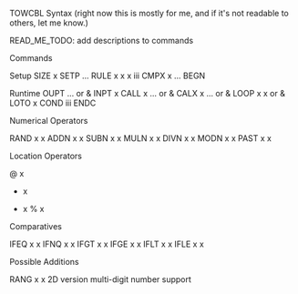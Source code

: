 TOWCBL Syntax (right now this is mostly for me, and if it's not readable to others, let me know.)

READ_ME_TODO: add descriptions to commands

Commands

  Setup
    SIZE x
    SETP ...
    RULE x x x iii
    CMPX x ...
    BEGN

  Runtime
    OUPT ... or &
    INPT x
    CALL x ... or &
    CALX x ... or &
    LOOP x x or &
    LOTO x 
    COND iii
    ENDC
    
    

Numerical Operators
  
  RAND x x
  ADDN x x
  SUBN x x
  MULN x x
  DIVN x x
  MODN x x
  PAST x x

Location Operators

  @ x
  + x
  - x
  % x

Comparatives

  IFEQ x x
  IFNQ x x
  IFGT x x
  IFGE x x
  IFLT x x
  IFLE x x

Possible Additions
  
  RANG x x
  2D version
  multi-digit number support
